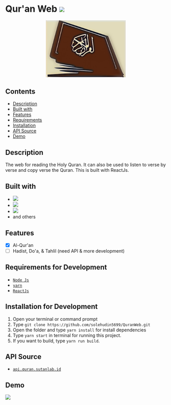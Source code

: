 # Qur'an Web <img src="https://img.shields.io/badge/Built%20with-ReactJs-61dbfb?style=popout&logo=react">

<div align="center">
    <img width="250" src="./public/favicon.jpeg">
</div>

## Contents

- [Description](#description)
- [Built with](#built-with)
- [Features](#features)
- [Requirements](#requirements-for-development)
- [Installation](#installation-for-development)
- [API Source](#api-source)
- [Demo](#demo)

## Description

The web for reading the Holy Quran. It can also be used to listen to verse by verse and copy verse the Quran. This is built with ReactJs.

## Built with

- <img src="https://img.shields.io/badge/ReactJs-17.x.x-61dbfb?style=popout&logo=react">
- <img src="https://img.shields.io/badge/MaterialUI-4.x.x-white?style=popout&logo=material-ui">
- <img src="https://img.shields.io/badge/Redux-4.x.x-764abc?style=popout&logo=redux">
- and others

## Features

- [x] Al-Qur'an
- [ ] Hadist, Do'a, & Tahlil (need API & more development)

## Requirements for Development

- [`Node Js`](https://nodejs.org/en/)
- [`yarn`](https://yarnpkg.com/)
- [`ReactJs`](https://reactjs.org/)

## Installation for Development

1. Open your terminal or command prompt
2. Type `git clone https://github.com/solehudin5699/QuranWeb.git`
3. Open the folder and type `yarn install` for install dependencies
4. Type `yarn start` in terminal for running this project.
5. If you want to build, type `yarn run build`.

## API Source

- [`api.quran.sutanlab.id`](https://github.com/sutanlab/quran-api)

## Demo

<a href="https://quranweb.netlify.app/">
  <img src="https://img.shields.io/badge/Qur'anWeb-Link%20Demo-blue.svg?style=popout"/>
</a>
